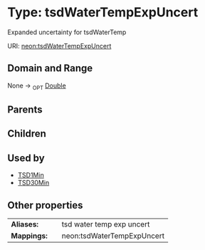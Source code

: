 
# Type: tsdWaterTempExpUncert


Expanded uncertainty for tsdWaterTemp

URI: [neon:tsdWaterTempExpUncert](https://data.neonscience.org/tsdWaterTempExpUncert)


## Domain and Range

None ->  <sub>OPT</sub> [Double](types/Double.md)

## Parents


## Children


## Used by

 * [TSD1Min](TSD1Min.md)
 * [TSD30Min](TSD30Min.md)

## Other properties

|  |  |  |
| --- | --- | --- |
| **Aliases:** | | tsd water temp exp uncert |
| **Mappings:** | | neon:tsdWaterTempExpUncert |

